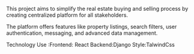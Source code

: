This project aims to simplify the real estate buying and selling process by creating centralized platform for all stakeholders. 

The platform offers features like property listings, search filters, user authentication, messaging, and advanced data management.

Technology Use :Frontend: React Backend:Django Style:TalwindCss
